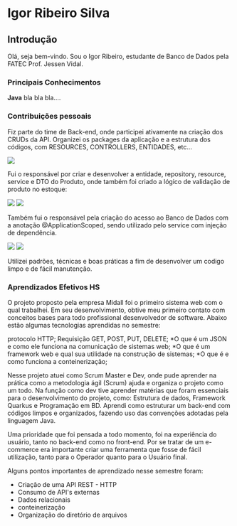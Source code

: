 <h1> Igor Ribeiro Silva </h1>
<h2> Introdução </h2>

Olá, seja bem-vindo. Sou o Igor Ribeiro, estudante de Banco de Dados pela FATEC Prof. Jessen Vidal.

<h3> Principais Conhecimentos </h3>

<b>Java</b>
bla bla bla....

<h3> Contribuições pessoais </h3>

Fiz parte do time de Back-end, onde participei ativamente na criação dos CRUDs da API. Organizei os packages da aplicação e a estrutura dos códigos, 
com RESOURCES, CONTROLLERS, ENTIDADES, etc...


<img src="https://user-images.githubusercontent.com/81486915/191622260-1c4437f8-0fc9-4a55-93bd-25b381a55286.png">


Fui o responsável por criar e desenvolver a entidade, repository, resource, service e DTO do Produto, onde também foi criado a lógico de validação de produto no estoque: 


<img src="https://user-images.githubusercontent.com/81486915/191624904-1b53273a-a2f2-45af-bafc-cc3c16c00a34.png">
<img src="https://user-images.githubusercontent.com/81486915/191624991-8470c457-d2b3-430e-9bd0-ee238b66ba7f.png">


Também fui o responsável pela criação do acesso ao Banco de Dados com a anotação @ApplicationScoped, sendo utilizado pelo service com injeção de dependência.


<img src="https://user-images.githubusercontent.com/81486915/196818992-35724316-ccbc-43be-a67e-146cd524d21c.png">

<img src="https://user-images.githubusercontent.com/81486915/196819156-95a9dbcf-0372-4bf5-a2ef-64096daf32cc.png">


Utilizei padrões, técnicas e boas práticas a fim de desenvolver um codigo limpo e de fácil manutenção.

<h3> Aprendizados Efetivos HS </h3>

O projeto proposto pela empresa Midall foi o primeiro sistema web com o qual trabalhei. Em seu desenvolvimento, obtive meu primeiro contato com conceitos bases para todo profissional desenvolvedor de software. Abaixo estão algumas tecnologias aprendidas no semestre:

protocolo HTTP;
Requisição GET, POST, PUT, DELETE;
*O que é um JSON e como ele funciona na comunicação de sistemas web;
*O que é um framework web e qual sua utilidade na construção de sistemas;
*O que é e como funciona a conteinerização;

Nesse projeto atuei como Scrum Master e Dev, onde pude aprender na prática como a metodologia ágil (Scrum) ajuda e organiza o projeto como um todo. Na função como dev tive aprender matérias que foram essenciais para o desenvolvimento do projeto, como: Estrutura de dados, Framework Quarkus e Programação em BD. Aprendi como estruturar um back-end com códigos limpos e organizados, fazendo uso das convenções adotadas pela linguagem Java. 

Uma prioridade que foi pensada a todo momento, foi na experiência do usuário, tanto no back-end como no front-end. Por se tratar de um e-commerce era importante criar uma ferramenta que fosse de fácil utilização, tanto para o Operador quanto para o Usuário final. 

Alguns pontos importantes de aprendizado nesse semestre foram:

* Criação de uma API REST - HTTP
* Consumo de API's externas
* Dados relacionais
* conteinerização
* Organização do diretório de arquivos






